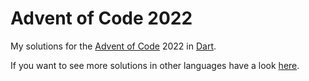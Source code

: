 # Advent of Code 2022

My solutions for the [Advent of Code](https://adventofcode.com/) 2022 in [Dart](dart.dev).

If you want to see more solutions in other languages have a look [here](https://github.com/inovex/Advent-of-Code).
